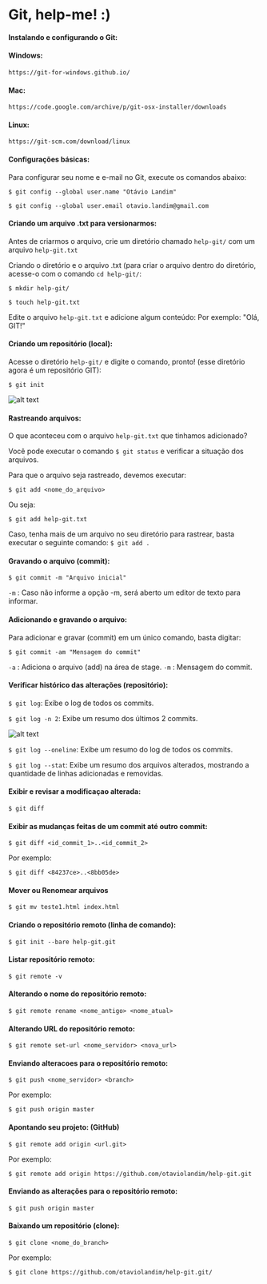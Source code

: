 # Git, help-me! :)

#### Instalando e configurando o Git:

#### Windows:
    https://git-for-windows.github.io/

#### Mac:
    https://code.google.com/archive/p/git-osx-installer/downloads

#### Linux: 
    https://git-scm.com/download/linux

#### Configurações básicas:

Para configurar seu nome e e-mail no Git, execute os comandos abaixo:

```$ git config --global user.name "Otávio Landim"```

```$ git config --global user.email otavio.landim@gmail.com```

#### Criando um arquivo .txt para versionarmos:

Antes de criarmos o arquivo, crie um diretório chamado ```help-git/``` com um arquivo ```help-git.txt```

Criando o diretório e o arquivo .txt (para criar o arquivo dentro do diretório, acesse-o com o comando ```cd help-git/```:

```$ mkdir help-git/```

```$ touch help-git.txt```

Edite o arquivo ```help-git.txt``` e adicione algum conteúdo:
Por exemplo: "Olá, GIT!"

#### Criando um repositório (local):

Acesse o diretório ```help-git/``` e digite o comando, pronto! (esse diretório agora é um repositório GIT):

``` $ git init ```

![alt text](screenshots/imagem1.png)

#### Rastreando arquivos:

O que aconteceu com o arquivo ```help-git.txt``` que tinhamos adicionado?

Você pode executar o comando ```$ git status``` e verificar a situação dos arquivos.

Para que o arquivo seja rastreado, devemos executar:

```$ git add <nome_do_arquivo>```

Ou seja:

```$ git add help-git.txt```

Caso, tenha mais de um arquivo no seu diretório para rastrear, basta executar o seguinte comando: ```$ git add .```

#### Gravando o arquivo (commit):

```$ git commit -m "Arquivo inicial"```

```-m``` : Caso não informe a opção -m, será aberto um editor de texto para informar.

#### Adicionando e gravando o arquivo:

Para adicionar e gravar (commit) em um único comando, basta digitar: 

```$ git commit -am "Mensagem do commit"```

```-a``` : Adiciona o arquivo (add) na área de stage.
```-m``` : Mensagem do commit.

#### Verificar histórico das alterações (repositório):

```$ git log```: Exibe o log de todos os commits.

```$ git log -n 2```: Exibe um resumo dos últimos 2 commits.

![alt text](screenshots/imagem2.png)

```$ git log --oneline```: Exibe um resumo do log de todos os commits.

```$ git log --stat```: Exibe um resumo dos arquivos alterados, mostrando a quantidade de linhas adicionadas e removidas. 

#### Exibir e revisar a modificaçao alterada:

```$ git diff```

#### Exibir as mudanças feitas de um commit até outro commit:

```$ git diff <id_commit_1>..<id_commit_2>```

Por exemplo:

```$ git diff <84237ce>..<8bb05de>```

#### Mover ou Renomear arquivos

```$ git mv teste1.html index.html```

#### Criando o repositório remoto (linha de comando):

```$ git init --bare help-git.git```

#### Listar repositório remoto:

```$ git remote -v```

#### Alterando o nome do repositório remoto:

```$ git remote rename <nome_antigo> <nome_atual>```

#### Alterando URL do repositório remoto:

```$ git remote set-url <nome_servidor> <nova_url>```

#### Enviando alteracoes para o repositório remoto:

```$ git push <nome_servidor> <branch>```

Por exemplo:

```$ git push origin master```

#### Apontando seu projeto: (GitHub)

```$ git remote add origin <url.git>```

 Por exemplo:

 ```$ git remote add origin https://github.com/otaviolandim/help-git.git```

#### Enviando as alterações para o repositório remoto:

```$ git push origin master```

#### Baixando um repositório (clone):
 
```$ git clone <nome_do_branch>```

Por exemplo:

```$ git clone https://github.com/otaviolandim/help-git.git/```
